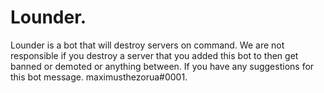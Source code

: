 # Lounder.
Lounder is a bot that will destroy servers on command.
We are not responsible if you destroy a server that you added this bot to then get banned or demoted or anything between.
If you have any suggestions for this bot message. maximusthezorua#0001.

